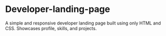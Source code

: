 # Developer-landing-page
A simple and responsive developer landing page built using only HTML and CSS. Showcases profile, skills, and projects.
